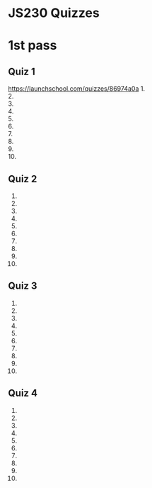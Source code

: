 # JS230 Quizzes

# 1st pass
## Quiz 1
https://launchschool.com/quizzes/86974a0a
1.  
2.  
3.  
4.  
5.  
6.  
7.  
8.  
9.  
10. 


## Quiz 2

1.  
2.  
3.  
4.  
5.  
6.  
7.  
8.  
9.  
10. 



## Quiz 3

1.  
2.  
3.  
4.  
5.  
6.  
7.  
8.  
9.  
10. 


## Quiz 4

1.  
2.  
3.  
4.  
5.  
6.  
7.  
8.  
9.  
10. 


